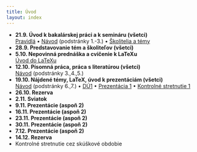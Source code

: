 ```yaml
---
title: Úvod
layout: index
---
```


* **21.9. Úvod k bakalárskej práci a k semináru (všetci)**<br>
[Pravidlá](./Pravidlá_ZS.md)  • [Návod](./Návod.md) (podstránky 1.-3.)  •  [Školitelia a témy](./Školitelia.md)
* **28.9. Predstavovanie tém a školiteľov (všetci)**
* **5.10. Nepovinná prednáška a cvičenie k LaTeXu**<br>
[Úvod do LaTeXu](./Úvod_do_LaTeXu.md)
* **12.10. Písomná práca, práca s literatúrou (všetci)**<br>
[Návod](./Návod.md) (podstránky 3.,4.,5.)
* **19.10. Nájdené témy, LaTeX, úvod k prezentáciám (všetci)**<br>
[Návod](./Návod.md) (podstránky 6.,7.) •  [DÚ1](./DÚ1.md) • [Prezentácia 1](./Prezentácia_1.md) • [Kontrolné stretnutie 1](./Kontrolné_stretnutie_1.md) <!-- • [Oznamy](Oznamy_október.md) -->
* **26.10. Rezerva**
* **2.11. Sviatok**
* **9.11. Prezentácie (aspoň 2)**
* **16.11. Prezentácie (aspoň 2)**
* **23.11. Prezentácie (aspoň 2)**
* **30.11. Prezentácie (aspoň 2)**
* **7.12. Prezentácie (aspoň 2)**
* **14.12. Rezerva**
* Kontrolné stretnutie cez skúškové obdobie